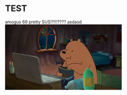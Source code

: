 # TEST
amogus 69 pretty SUS!?!!!???? asdasd
<img src="https://github.com/darsaveli/Mariam/blob/main/1479814528_webarebears.gif" width="385px" align="center">
